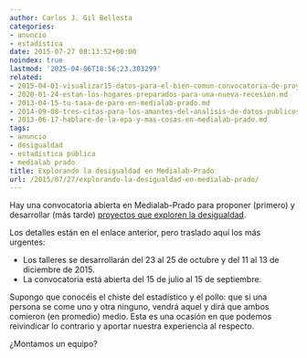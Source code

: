 ```yaml
---
author: Carlos J. Gil Bellosta
categories:
- anuncio
- estadística
date: 2015-07-27 08:13:52+00:00
noindex: true
lastmod: '2025-04-06T18:56:23.303299'
related:
- 2015-04-01-visualizar15-datos-para-el-bien-comun-convocatoria-de-proyectos.md
- 2020-01-24-estan-los-hogares-preparados-para-una-nueva-recesion.md
- 2013-04-15-tu-tasa-de-paro-en-medialab-prado.md
- 2014-09-08-tres-citas-para-los-amantes-del-analisis-de-datos-publicos.md
- 2013-06-17-hablare-de-la-epa-y-mas-cosas-en-medialab-prado.md
tags:
- anuncio
- desigualdad
- estadística pública
- medialab prado
title: Explorando la desigualdad en Medialab-Prado
url: /2015/07/27/explorando-la-desigualdad-en-medialab-prado/
---
```


Hay una convocatoria abierta en Medialab-Prado para proponer (primero) y desarrollar (más tarde) [proyectos que exploren la desigualdad](http://medialab-prado.es/article/convocatoria-explorando-desigualdad).

Los detalles están en el enlace anterior, pero traslado aquí los más urgentes:

* Los talleres se desarrollarán del 23 al 25 de octubre y del 11 al 13 de diciembre de 2015.
* La convocatoria está abierta del 15 de julio al 15 de septiembre.

Supongo que conocéis el chiste del estadístico y el pollo: que si una persona se come uno y otra ninguno, vendrá aquel y dirá que ambos comieron (en promedio) medio. Esta es una ocasión en que podemos reivindicar lo contrario y aportar nuestra experiencia al respecto.

¿Montamos un equipo?